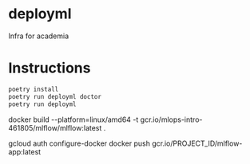 # deployml
Infra for academia

# Instructions

```bash
poetry install
poetry run deployml doctor
poetry run deployml
```


docker build --platform=linux/amd64 -t gcr.io/mlops-intro-461805/mlflow/mlflow:latest .

gcloud auth configure-docker
docker push gcr.io/PROJECT_ID/mlflow-app:latest